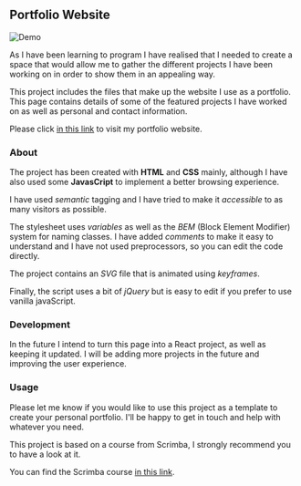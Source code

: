 ## Portfolio Website

![Demo](demo/demo.gif)

As I have been learning to program I have realised that I needed to create a space that would allow me to gather the different projects I have been working on in order to show them in an appealing way.

This project includes the files that make up the website I use as a portfolio. This page contains details of some of the featured projects I have worked on as well as personal and contact information.

Please click [in this link](https://www.marcoller.net/) to visit my portfolio website.

### About
The project has been created with **HTML** and **CSS** mainly, although I have also used some **JavasCript** to implement a better browsing experience.

I have used *semantic* tagging and I have tried to make it *accessible* to as many visitors as possible.

The stylesheet uses *variables* as well as the *BEM* (Block Element Modifier) system for naming classes. I have added *comments* to make it easy to understand and I have not used preprocessors, so you can edit the code directly.

The project contains an *SVG* file that is animated using *keyframes*.

Finally, the script uses a bit of *jQuery* but is easy to edit if you prefer to use vanilla javaScript.

### Development
In the future I intend to turn this page into a React project, as well as keeping it updated. I will be adding more projects in the future and improving the user experience.

### Usage
Please let me know if you would like to use this project as a template to create your personal portfolio. I'll be happy to get in touch and help with whatever you need.

This project is based on a course from Scrimba, I strongly recommend you to have a look at it.

You can find the Scrimba course [in this link](https://scrimba.com/learn/portfolio).
